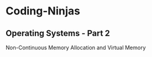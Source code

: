 # Coding-Ninjas

## Operating Systems - Part 2

Non-Continuous Memory Allocation and Virtual Memory
